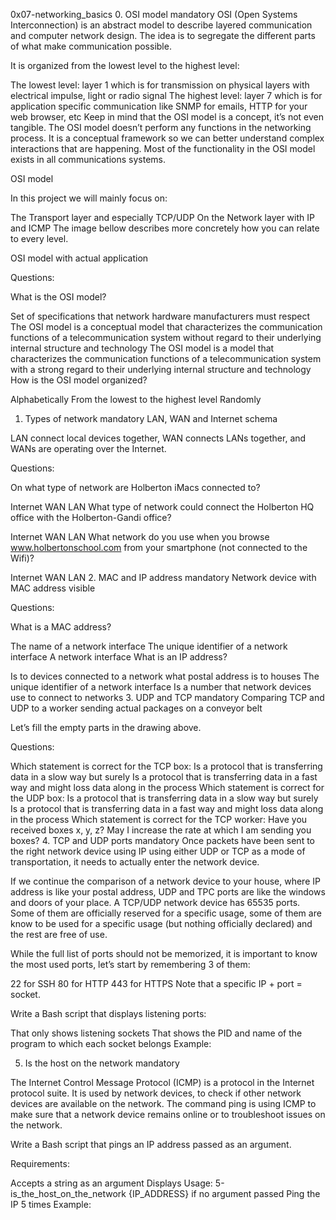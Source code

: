 0x07-networking_basics
0. OSI model mandatory
OSI (Open Systems Interconnection) is an abstract model to describe layered communication and computer network design. The idea is to segregate the different parts of what make communication possible.

It is organized from the lowest level to the highest level:

The lowest level: layer 1 which is for transmission on physical layers with electrical impulse, light or radio signal
The highest level: layer 7 which is for application specific communication like SNMP for emails, HTTP for your web browser, etc
Keep in mind that the OSI model is a concept, it’s not even tangible. The OSI model doesn’t perform any functions in the networking process. It is a conceptual framework so we can better understand complex interactions that are happening. Most of the functionality in the OSI model exists in all communications systems.

OSI model

In this project we will mainly focus on:

The Transport layer and especially TCP/UDP
On the Network layer with IP and ICMP
The image bellow describes more concretely how you can relate to every level.

OSI model with actual application

Questions:

What is the OSI model?

Set of specifications that network hardware manufacturers must respect
The OSI model is a conceptual model that characterizes the communication functions of a telecommunication system without regard to their underlying internal structure and technology
The OSI model is a model that characterizes the communication functions of a telecommunication system with a strong regard to their underlying internal structure and technology
How is the OSI model organized?

Alphabetically
From the lowest to the highest level
Randomly
1. Types of network mandatory
LAN, WAN and Internet schema

LAN connect local devices together, WAN connects LANs together, and WANs are operating over the Internet.

Questions:

On what type of network are Holberton iMacs connected to?

Internet
WAN
LAN
What type of network could connect the Holberton HQ office with the Holberton-Gandi office?

Internet
WAN
LAN
What network do you use when you browse www.holbertonschool.com from your smartphone (not connected to the Wifi)?

Internet
WAN
LAN
2. MAC and IP address mandatory
Network device with MAC address visible

Questions:

What is a MAC address?

The name of a network interface
The unique identifier of a network interface
A network interface
What is an IP address?

Is to devices connected to a network what postal address is to houses
The unique identifier of a network interface
Is a number that network devices use to connect to networks
3. UDP and TCP mandatory
Comparing TCP and UDP to a worker sending actual packages on a conveyor belt

Let’s fill the empty parts in the drawing above.

Questions:

Which statement is correct for the TCP box:
Is a protocol that is transferring data in a slow way but surely
Is a protocol that is transferring data in a fast way and might loss data along in the process
Which statement is correct for the UDP box:
Is a protocol that is transferring data in a slow way but surely
Is a protocol that is transferring data in a fast way and might loss data along in the process
Which statement is correct for the TCP worker:
Have you received boxes x, y, z?
May I increase the rate at which I am sending you boxes?
4. TCP and UDP ports mandatory
Once packets have been sent to the right network device using IP using either UDP or TCP as a mode of transportation, it needs to actually enter the network device.

If we continue the comparison of a network device to your house, where IP address is like your postal address, UDP and TPC ports are like the windows and doors of your place. A TCP/UDP network device has 65535 ports. Some of them are officially reserved for a specific usage, some of them are know to be used for a specific usage (but nothing officially declared) and the rest are free of use.

While the full list of ports should not be memorized, it is important to know the most used ports, let’s start by remembering 3 of them:

22 for SSH
80 for HTTP
443 for HTTPS
Note that a specific IP + port = socket.

Write a Bash script that displays listening ports:

That only shows listening sockets
That shows the PID and name of the program to which each socket belongs
Example:

5. Is the host on the network mandatory


The Internet Control Message Protocol (ICMP) is a protocol in the Internet protocol suite. It is used by network devices, to check if other network devices are available on the network. The command ping is using ICMP to make sure that a network device remains online or to troubleshoot issues on the network.

Write a Bash script that pings an IP address passed as an argument.

Requirements:

Accepts a string as an argument
Displays Usage: 5-is_the_host_on_the_network {IP_ADDRESS} if no argument passed
Ping the IP 5 times
Example:
